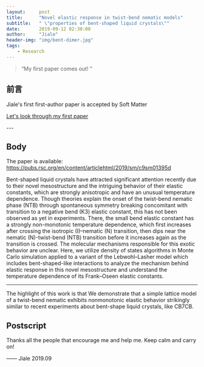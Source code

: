 ```yaml
---
layout:     post
title:      "Novel elastic response in twist-bend nematic models"
subtitle:   " \"properties of bent-shaped liquid crystals\""
date:       2019-09-12 02:30:00
author:     "Jiale"
header-img: "img/bent-dimer.jpg"
tags:
    - Research
---
```


> “My first paper comes out! ”


## 前言

Jiale's first first-author paper is accepted by Soft Matter

[Let's look through my first paper](#build)






<p id = "build"></p>
---

## Body

The paper is available: 
https://pubs.rsc.org/en/content/articlehtml/2019/sm/c9sm01395d

Bent-shaped liquid crystals have attracted significant attention recently due to their novel mesostructure and the intriguing behavior of their elastic constants, which are strongly anisotropic and have an unusual temperature dependence. Though theories explain the onset of the twist-bend nematic phase (NTB) through spontaneous symmetry breaking concomitant with transition to a negative bend (K3) elastic constant, this has not been observed as yet in experiments. There, the small bend elastic constant has a strongly non-monotonic temperature dependence, which first increases after crossing the isotropic (I)–nematic (N) transition, then dips near the nematic (N)-twist-bend (NTB) transition before it increases again as the transition is crossed. The molecular mechanisms responsible for this exotic behavior are unclear. Here, we utilize density of states algorithms in Monte Carlo simulation applied to a variant of the Lebwohl–Lasher model which includes bent-shaped-like interactions to analyze the mechanism behind elastic response in this novel mesostructure and understand the temperature dependence of its Frank–Oseen elastic constants.


---

The highlight of this work is that We demonstrate that a simple lattice model of a twist-bend nematic exhibits nonmonotonic elastic behavior strikingly similar to recent experiments about bent-shape liquid crystals, like CB7CB.

## Postscript
Thanks all the people that encourage me and help me. Keep calm and carry on!


—— Jiale  2019.09
